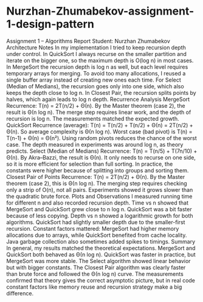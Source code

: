 
# Nurzhan-Zhumabekov-assignment-1-design-pattern

Assignment 1 – Algorithms Report
Student: Nurzhan Zhumabekov
Architecture Notes
In my implementation I tried to keep recursion depth under control. In QuickSort I always recurse on the smaller partition and iterate on the bigger one, so the maximum depth is O(log n) in most cases. In MergeSort the recursion depth is log n as well, but each level requires temporary arrays for merging. To avoid too many allocations, I reused a single buffer array instead of creating new ones each time. For Select (Median of Medians), the recursion goes only into one side, which also keeps the depth close to log n. In Closest Pair, the recursion splits points by halves, which again leads to log n depth.
Recurrence Analysis
MergeSort
Recurrence: T(n) = 2T(n/2) + Θ(n).
By the Master theorem (case 2), the result is Θ(n log n).
The merge step requires linear work, and the depth of recursion is log n.
The measurements matched the expected growth.
QuickSort
Recurrence (average): T(n) = T(n/2) + T(n/2) + Θ(n) = 2T(n/2) + Θ(n).
So average complexity is Θ(n log n).
Worst case (bad pivot) is T(n) = T(n-1) + Θ(n) = Θ(n²).
Using random pivots reduces the chance of the worst case.
The depth measured in experiments was around log n, as theory predicts.
Select (Median of Medians)
Recurrence: T(n) = T(n/5) + T(7n/10) + Θ(n).
By Akra–Bazzi, the result is Θ(n).
It only needs to recurse on one side, so it is more efficient for selection than full sorting.
In practice, the constants were higher because of splitting into groups and sorting them.
Closest Pair of Points
Recurrence: T(n) = 2T(n/2) + Θ(n).
By the Master theorem (case 2), this is Θ(n log n).
The merging step requires checking only a strip of O(n), not all pairs.
Experiments showed it grows slower than the quadratic brute force.
Plots and Observations
I measured running time for different n and also recorded recursion depth.
Time vs n showed that MergeSort and QuickSort grew close to n log n. QuickSort was a bit faster because of less copying.
Depth vs n showed a logarithmic growth for both algorithms. QuickSort had slightly smaller depth due to the smaller-first recursion.
Constant factors mattered: MergeSort had higher memory allocations due to arrays, while QuickSort benefited from cache locality. Java garbage collection also sometimes added spikes to timings.
Summary
In general, my results matched the theoretical expectations. MergeSort and QuickSort both behaved as Θ(n log n). QuickSort was faster in practice, but MergeSort was more stable. The Select algorithm showed linear behavior but with bigger constants. The Closest Pair algorithm was clearly faster than brute force and followed the Θ(n log n) curve. The measurements confirmed that theory gives the correct asymptotic picture, but in real code constant factors like memory reuse and recursion strategy make a big difference.
